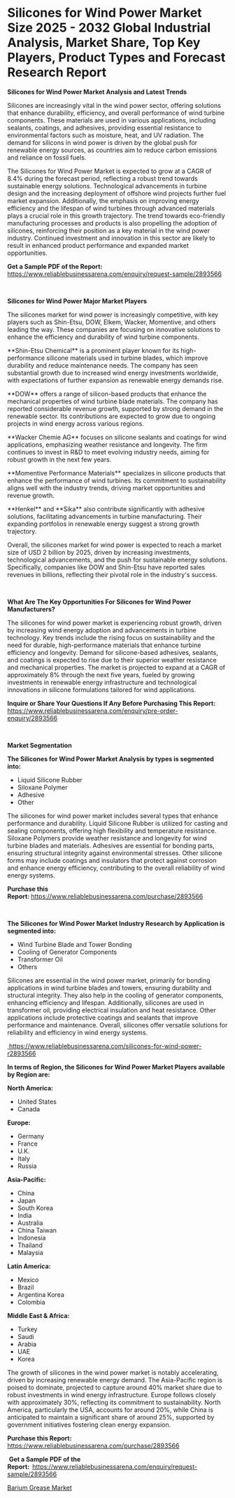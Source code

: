 <p><h1>Silicones for Wind Power Market Size 2025 - 2032 Global Industrial Analysis, Market Share, Top Key Players, Product Types and Forecast Research Report</h1></p><p><strong>Silicones for Wind Power Market Analysis and Latest Trends</strong></p>
<p><p>Silicones are increasingly vital in the wind power sector, offering solutions that enhance durability, efficiency, and overall performance of wind turbine components. These materials are used in various applications, including sealants, coatings, and adhesives, providing essential resistance to environmental factors such as moisture, heat, and UV radiation. The demand for silicons in wind power is driven by the global push for renewable energy sources, as countries aim to reduce carbon emissions and reliance on fossil fuels.</p><p>The Silicones for Wind Power Market is expected to grow at a CAGR of 8.4% during the forecast period, reflecting a robust trend towards sustainable energy solutions. Technological advancements in turbine design and the increasing deployment of offshore wind projects further fuel market expansion. Additionally, the emphasis on improving energy efficiency and the lifespan of wind turbines through advanced materials plays a crucial role in this growth trajectory. The trend towards eco-friendly manufacturing processes and products is also propelling the adoption of silicones, reinforcing their position as a key material in the wind power industry. Continued investment and innovation in this sector are likely to result in enhanced product performance and expanded market opportunities.</p></p>
<p><strong>Get a Sample PDF of the Report:&nbsp;</strong> <a href="https://www.reliablebusinessarena.com/enquiry/request-sample/2893566?utm_campaign=3515&utm_medium=2&utm_source=Github&utm_content=ia&utm_term=15032025&utm_id=silicones-for-wind-power">https://www.reliablebusinessarena.com/enquiry/request-sample/2893566</a></p>
<p>&nbsp;</p>
<p><strong>Silicones for Wind Power Major Market Players</strong></p>
<p><p>The silicones market for wind power is increasingly competitive, with key players such as Shin-Etsu, DOW, Elkem, Wacker, Momentive, and others leading the way. These companies are focusing on innovative solutions to enhance the efficiency and durability of wind turbine components.</p><p>**Shin-Etsu Chemical** is a prominent player known for its high-performance silicone materials used in turbine blades, which improve durability and reduce maintenance needs. The company has seen substantial growth due to increased wind energy investments worldwide, with expectations of further expansion as renewable energy demands rise.</p><p>**DOW** offers a range of silicon-based products that enhance the mechanical properties of wind turbine blade materials. The company has reported considerable revenue growth, supported by strong demand in the renewable sector. Its contributions are expected to grow due to ongoing projects in wind energy across various regions.</p><p>**Wacker Chemie AG** focuses on silicone sealants and coatings for wind applications, emphasizing weather resistance and longevity. The firm continues to invest in R&D to meet evolving industry needs, aiming for robust growth in the next few years.</p><p>**Momentive Performance Materials** specializes in silicone products that enhance the performance of wind turbines. Its commitment to sustainability aligns well with the industry trends, driving market opportunities and revenue growth.</p><p>**Henkel** and **Sika** also contribute significantly with adhesive solutions, facilitating advancements in turbine manufacturing. Their expanding portfolios in renewable energy suggest a strong growth trajectory.</p><p>Overall, the silicones market for wind power is expected to reach a market size of USD 2 billion by 2025, driven by increasing investments, technological advancements, and the push for sustainable energy solutions. Specifically, companies like DOW and Shin-Etsu have reported sales revenues in billions, reflecting their pivotal role in the industry's success.</p></p>
<p>&nbsp;</p>
<p><strong>What Are The Key Opportunities For Silicones for Wind Power Manufacturers?</strong></p>
<p><p>The silicones for wind power market is experiencing robust growth, driven by increasing wind energy adoption and advancements in turbine technology. Key trends include the rising focus on sustainability and the need for durable, high-performance materials that enhance turbine efficiency and longevity. Demand for silicone-based adhesives, sealants, and coatings is expected to rise due to their superior weather resistance and mechanical properties. The market is projected to expand at a CAGR of approximately 8% through the next five years, fueled by growing investments in renewable energy infrastructure and technological innovations in silicone formulations tailored for wind applications.</p></p>
<p><strong>Inquire or Share Your Questions If Any Before Purchasing This Report:</strong> <a href="https://www.reliablebusinessarena.com/enquiry/pre-order-enquiry/2893566?utm_campaign=3515&utm_medium=2&utm_source=Github&utm_content=ia&utm_term=15032025&utm_id=silicones-for-wind-power">https://www.reliablebusinessarena.com/enquiry/pre-order-enquiry/2893566</a></p>
<p>&nbsp;</p>
<p><strong>Market Segmentation</strong></p>
<p><strong>The Silicones for Wind Power Market Analysis by types is segmented into:</strong></p>
<p><ul><li>Liquid Silicone Rubber</li><li>Siloxane Polymer</li><li>Adhesive</li><li>Other</li></ul></p>
<p><p>The silicones for wind power market includes several types that enhance performance and durability. Liquid Silicone Rubber is utilized for casting and sealing components, offering high flexibility and temperature resistance. Siloxane Polymers provide weather resistance and longevity for wind turbine blades and materials. Adhesives are essential for bonding parts, ensuring structural integrity against environmental stresses. Other silicone forms may include coatings and insulators that protect against corrosion and enhance energy efficiency, contributing to the overall reliability of wind energy systems.</p></p>
<p><strong>Purchase this Report:&nbsp;</strong><a href="https://www.reliablebusinessarena.com/purchase/2893566?utm_campaign=3515&utm_medium=2&utm_source=Github&utm_content=ia&utm_term=15032025&utm_id=silicones-for-wind-power">https://www.reliablebusinessarena.com/purchase/2893566</a></p>
<p>&nbsp;</p>
<p><strong>The Silicones for Wind Power Market Industry Research by Application is segmented into:</strong></p>
<p><ul><li>Wind Turbine Blade and Tower Bonding</li><li>Cooling of Generator Components</li><li>Transformer Oil</li><li>Others</li></ul></p>
<p><p>Silicones are essential in the wind power market, primarily for bonding applications in wind turbine blades and towers, ensuring durability and structural integrity. They also help in the cooling of generator components, enhancing efficiency and lifespan. Additionally, silicones are used in transformer oil, providing electrical insulation and heat resistance. Other applications include protective coatings and sealants that improve performance and maintenance. Overall, silicones offer versatile solutions for reliability and efficiency in wind energy systems.</p></p>
<p><a href="https://www.reliablebusinessarena.com/silicones-for-wind-power-r2893566?utm_campaign=3515&utm_medium=2&utm_source=Github&utm_content=ia&utm_term=15032025&utm_id=silicones-for-wind-power">&nbsp;https://www.reliablebusinessarena.com/silicones-for-wind-power-r2893566</a></p>
<p><strong>In terms of Region, the Silicones for Wind Power Market Players available by Region are:</strong></p>
<p>
    <p> <strong> North America: </strong>
        <ul>
            <li>United States</li>
            <li>Canada</li>
        </ul>
        </p> 
    <p> <strong> Europe: </strong>
        <ul>
            <li>Germany</li>
            <li>France</li>
            <li>U.K.</li>
            <li>Italy</li>
            <li>Russia</li>
        </ul>
        </p> 
    <p> <strong> Asia-Pacific: </strong>
        <ul>
            <li>China</li>
            <li>Japan</li>
            <li>South Korea</li>
            <li>India</li>
            <li>Australia</li>
            <li>China Taiwan</li>
            <li>Indonesia</li>
            <li>Thailand</li>
            <li>Malaysia</li>
        </ul>
        </p> 
    <p> <strong> Latin America: </strong>
        <ul>
            <li>Mexico</li>
            <li>Brazil</li>
            <li>Argentina Korea</li>
            <li>Colombia</li>
        </ul>
        </p> 
    <p> <strong> Middle East & Africa: </strong>
        <ul>
            <li>Turkey</li>
            <li>Saudi</li>
            <li>Arabia</li>
            <li>UAE</li>
            <li>Korea</li>
        </ul>
    </p>
    </p>
<p><p>The growth of silicones in the wind power market is notably accelerating, driven by increasing renewable energy demand. The Asia-Pacific region is poised to dominate, projected to capture around 40% market share due to robust investments in wind energy infrastructure. Europe follows closely with approximately 30%, reflecting its commitment to sustainability. North America, particularly the USA, accounts for around 20%, while China is anticipated to maintain a significant share of around 25%, supported by government initiatives fostering clean energy expansion.</p></p>
<p><strong>Purchase this Report: </strong><a href="https://www.reliablebusinessarena.com/purchase/2893566?utm_campaign=3515&utm_medium=2&utm_source=Github&utm_content=ia&utm_term=15032025&utm_id=silicones-for-wind-power">https://www.reliablebusinessarena.com/purchase/2893566</a></p>
<p>&nbsp;<strong>Get a Sample PDF of the Report:&nbsp;&nbsp;</strong><a href="https://www.reliablebusinessarena.com/enquiry/request-sample/2893566?utm_campaign=3515&utm_medium=2&utm_source=Github&utm_content=ia&utm_term=15032025&utm_id=silicones-for-wind-power">https://www.reliablebusinessarena.com/enquiry/request-sample/2893566</a></p>
<p><strong></strong></p>
<p><p><a href="https://github.com/alejnaouare/Market-Research-Report-List-1/blob/main/barium-grease-market.md?utm_campaign=3515&utm_medium=2&utm_source=Github&utm_content=ia&utm_term=15032025&utm_id=silicones-for-wind-power">Barium Grease Market</a></p></p>